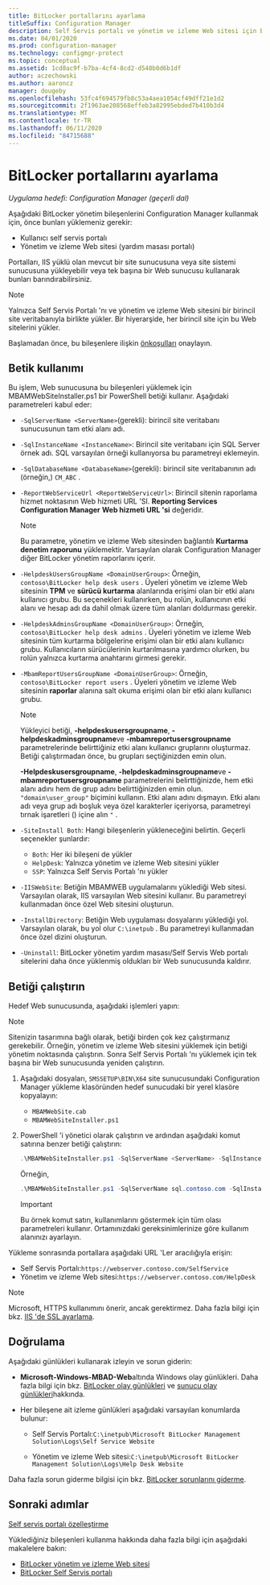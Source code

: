 ```yaml
---
title: BitLocker portallarını ayarlama
titleSuffix: Configuration Manager
description: Self Servis portalı ve yönetim ve izleme Web sitesi için BitLocker yönetim bileşenlerini yükler
ms.date: 04/01/2020
ms.prod: configuration-manager
ms.technology: configmgr-protect
ms.topic: conceptual
ms.assetid: 1cd8ac9f-b7ba-4cf4-8cd2-d548b0d6b1df
author: aczechowski
ms.author: aaroncz
manager: dougeby
ms.openlocfilehash: 53fc4f694579fb8c53a4aea1054cf49dff21e1d2
ms.sourcegitcommit: 2f1963ae208568effeb3a82995ebded7b410b3d4
ms.translationtype: MT
ms.contentlocale: tr-TR
ms.lasthandoff: 06/11/2020
ms.locfileid: "84715688"
---
```

# <a name="set-up-bitlocker-portals"></a>BitLocker portallarını ayarlama

*Uygulama hedefi: Configuration Manager (geçerli dal)*

<!--3601034-->

Aşağıdaki BitLocker yönetim bileşenlerini Configuration Manager kullanmak için, önce bunları yüklemeniz gerekir:

- Kullanıcı self servis portalı
- Yönetim ve izleme Web sitesi (yardım masası portalı)

Portalları, IIS yüklü olan mevcut bir site sunucusuna veya site sistemi sunucusuna yükleyebilir veya tek başına bir Web sunucusu kullanarak bunları barındırabilirsiniz.

> [!NOTE]
> Yalnızca Self Servis Portalı 'nı ve yönetim ve izleme Web sitesini bir birincil site veritabanıyla birlikte yükler. Bir hiyerarşide, her birincil site için bu Web sitelerini yükler.

Başlamadan önce, bu bileşenlere ilişkin [önkoşulları](../../plan-design/bitlocker-management.md#prerequisites) onaylayın.

## <a name="script-usage"></a>Betik kullanımı

Bu işlem, Web sunucusuna bu bileşenleri yüklemek için MBAMWebSiteInstaller.ps1 bir PowerShell betiği kullanır. Aşağıdaki parametreleri kabul eder:

- `-SqlServerName <ServerName>`(gerekli): birincil site veritabanı sunucusunun tam etki alanı adı.

- `-SqlInstanceName <InstanceName>`: Birincil site veritabanı için SQL Server örnek adı. SQL varsayılan örneği kullanıyorsa bu parametreyi eklemeyin.

- `-SqlDatabaseName <DatabaseName>`(gerekli): birincil site veritabanının adı (örneğin,) `CM_ABC` .

- `-ReportWebServiceUrl <ReportWebServiceUrl>`: Birincil sitenin raporlama hizmet noktasının Web hizmeti URL 'SI. **Reporting Services Configuration Manager** **Web hizmeti URL 'si** değeridir.

    > [!NOTE]
    > Bu parametre, yönetim ve izleme Web sitesinden bağlantılı **Kurtarma denetim raporunu** yüklemektir. Varsayılan olarak Configuration Manager diğer BitLocker yönetim raporlarını içerir.

- `-HelpdeskUsersGroupName <DomainUserGroup>`: Örneğin, `contoso\BitLocker help desk users` . Üyeleri yönetim ve izleme Web sitesinin **TPM** ve **sürücü kurtarma** alanlarında erişimi olan bir etki alanı kullanıcı grubu. Bu seçenekleri kullanırken, bu rolün, kullanıcının etki alanı ve hesap adı da dahil olmak üzere tüm alanları doldurması gerekir.

- `-HelpdeskAdminsGroupName <DomainUserGroup>`: Örneğin, `contoso\BitLocker help desk admins` . Üyeleri yönetim ve izleme Web sitesinin tüm kurtarma bölgelerine erişimi olan bir etki alanı kullanıcı grubu. Kullanıcıların sürücülerinin kurtarılmasına yardımcı olurken, bu rolün yalnızca kurtarma anahtarını girmesi gerekir.

- `-MbamReportUsersGroupName <DomainUserGroup>`: Örneğin, `contoso\BitLocker report users` . Üyeleri yönetim ve izleme Web sitesinin **raporlar** alanına salt okuma erişimi olan bir etki alanı kullanıcı grubu.

    > [!NOTE]
    > Yükleyici betiği, **-helpdeskusersgroupname**, **-helpdeskadminsgroupname**ve **-mbamreportusersgroupname** parametrelerinde belirttiğiniz etki alanı kullanıcı gruplarını oluşturmaz. Betiği çalıştırmadan önce, bu grupları seçtiğinizden emin olun.
    >
    > **-Helpdeskusersgroupname**, **-helpdeskadminsgroupname**ve **-mbamreportusersgroupname** parametrelerini belirttiğinizde, hem etki alanı adını hem de grup adını belirttiğinizden emin olun. `"domain\user_group"` biçimini kullanın. Etki alanı adını dışmayın. Etki alanı adı veya grup adı boşluk veya özel karakterler içeriyorsa, parametreyi tırnak işaretleri () içine alın `"` .

- `-SiteInstall Both`: Hangi bileşenlerin yükleneceğini belirtin. Geçerli seçenekler şunlardır:
  - `Both`: Her iki bileşeni de yükler
  - `HelpDesk`: Yalnızca yönetim ve izleme Web sitesini yükler
  - `SSP`: Yalnızca Self Servis Portalı 'nı yükler

- `-IISWebSite`: Betiğin MBAMWEB uygulamalarını yüklediği Web sitesi. Varsayılan olarak, IIS varsayılan Web sitesini kullanır. Bu parametreyi kullanmadan önce özel Web sitesini oluşturun.

- `-InstallDirectory`: Betiğin Web uygulaması dosyalarını yüklediği yol. Varsayılan olarak, bu yol olur `C:\inetpub` . Bu parametreyi kullanmadan önce özel dizini oluşturun.

- `-Uninstall`: BitLocker yönetim yardım masası/Self Servis Web portalı sitelerini daha önce yüklenmiş oldukları bir Web sunucusunda kaldırır.


## <a name="run-the-script"></a>Betiği çalıştırın

Hedef Web sunucusunda, aşağıdaki işlemleri yapın:

> [!NOTE]
> Sitenizin tasarımına bağlı olarak, betiği birden çok kez çalıştırmanız gerekebilir. Örneğin, yönetim ve izleme Web sitesini yüklemek için betiği yönetim noktasında çalıştırın. Sonra Self Servis Portalı 'nı yüklemek için tek başına bir Web sunucusunda yeniden çalıştırın.

1. Aşağıdaki dosyaları, `SMSSETUP\BIN\X64` site sunucusundaki Configuration Manager yükleme klasöründen hedef sunucudaki bir yerel klasöre kopyalayın:

    - `MBAMWebSite.cab`
    - `MBAMWebSiteInstaller.ps1`

1. PowerShell 'i yönetici olarak çalıştırın ve ardından aşağıdaki komut satırına benzer betiği çalıştırın:

    ``` PowerShell
    .\MBAMWebSiteInstaller.ps1 -SqlServerName <ServerName> -SqlInstanceName <InstanceName> -SqlDatabaseName <DatabaseName> -ReportWebServiceUrl <ReportWebServiceUrl> -HelpdeskUsersGroupName <DomainUserGroup> -HelpdeskAdminsGroupName <DomainUserGroup> -MbamReportUsersGroupName <DomainUserGroup> -SiteInstall Both
    ```

    Örneğin,

    ``` PowerShell
    .\MBAMWebSiteInstaller.ps1 -SqlServerName sql.contoso.com -SqlInstanceName instance1 -SqlDatabaseName CM_ABC -ReportWebServiceUrl https://rsp.contoso.com/ReportServer -HelpdeskUsersGroupName "contoso\BitLocker help desk users" -HelpdeskAdminsGroupName "contoso\BitLocker help desk admins" -MbamReportUsersGroupName "contoso\BitLocker report users" -SiteInstall Both
    ```

    > [!IMPORTANT]
    > Bu örnek komut satırı, kullanımlarını göstermek için tüm olası parametreleri kullanır. Ortamınızdaki gereksinimlerinize göre kullanım alanınızı ayarlayın.

Yükleme sonrasında portallara aşağıdaki URL 'Ler aracılığıyla erişin:

- Self Servis Portalı:`https://webserver.contoso.com/SelfService`
- Yönetim ve izleme Web sitesi:`https://webserver.contoso.com/HelpDesk`

> [!NOTE]
> Microsoft, HTTPS kullanımını önerir, ancak gerektirmez. Daha fazla bilgi için bkz. [IIS 'de SSL ayarlama](https://docs.microsoft.com/iis/manage/configuring-security/how-to-set-up-ssl-on-iis).

## <a name="verify"></a>Doğrulama

Aşağıdaki günlükleri kullanarak izleyin ve sorun giderin:

- **Microsoft-Windows-MBAD-Web**altında Windows olay günlükleri. Daha fazla bilgi için bkz. [BitLocker olay günlükleri](../../tech-ref/bitlocker/about-event-logs.md) ve [sunucu olay günlükleri](../../tech-ref/bitlocker/server-event-logs.md)hakkında.

- Her bileşene ait izleme günlükleri aşağıdaki varsayılan konumlarda bulunur:

  - Self Servis Portalı:`C:\inetpub\Microsoft BitLocker Management Solution\Logs\Self Service Website`

  - Yönetim ve izleme Web sitesi:`C:\inetpub\Microsoft BitLocker Management Solution\Logs\Help Desk Website`

Daha fazla sorun giderme bilgisi için bkz. [BitLocker sorunlarını giderme](../../tech-ref/bitlocker/troubleshoot.md).

## <a name="next-steps"></a>Sonraki adımlar

[Self servis portalı özelleştirme](customize-self-service-portal.md)

Yüklediğiniz bileşenleri kullanma hakkında daha fazla bilgi için aşağıdaki makalelere bakın:

- [BitLocker yönetim ve izleme Web sitesi](helpdesk-portal.md)
- [BitLocker Self Servis portalı](self-service-portal.md)
